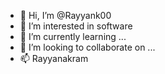- 👋 Hi, I’m @Rayyank00
- 👀 I’m interested in software
- 🌱 I’m currently learning ...
- 💞️ I’m looking to collaborate on ...
- 📫 Rayyanakram

<!---
Rayyank00/Rayyank00 is a ✨ special ✨ repository because its `README.md` (this file) appears on your GitHub profile.
You can click the Preview link to take a look at your changes.
--->
